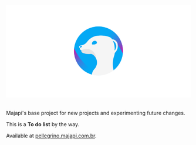 <img src="hero.png" alt="Majapi">
<br />
<br />

Majapi's base project for new projects and experimenting future changes.

This is a **To do list** by the way.

Available at [pellegrino.majapi.com.br](https://pellegrino.majapi.com.br).
